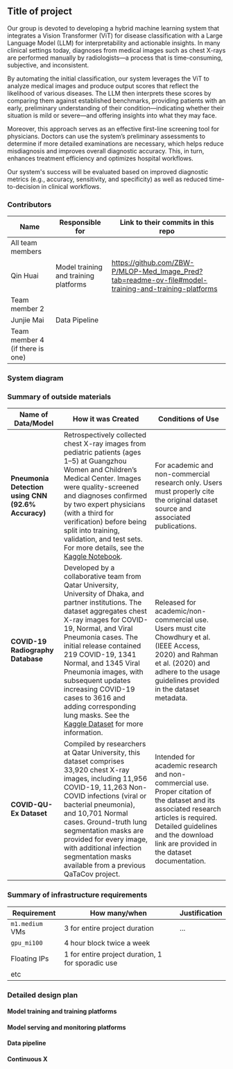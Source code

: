 ## Title of project

Our group is devoted to developing a hybrid machine learning system that integrates a Vision Transformer (ViT) for disease classification with a Large Language Model (LLM) for interpretability and actionable insights. In many clinical settings today, diagnoses from medical images such as chest X-rays are performed manually by radiologists—a process that is time-consuming, subjective, and inconsistent.

By automating the initial classification, our system leverages the ViT to analyze medical images and produce output scores that reflect the likelihood of various diseases. The LLM then interprets these scores by comparing them against established benchmarks, providing patients with an early, preliminary understanding of their condition—indicating whether their situation is mild or severe—and offering insights into what they may face.

Moreover, this approach serves as an effective first-line screening tool for physicians. Doctors can use the system’s preliminary assessments to determine if more detailed examinations are necessary, which helps reduce misdiagnosis and improves overall diagnostic accuracy. This, in turn, enhances treatment efficiency and optimizes hospital workflows.

Our system's success will be evaluated based on improved diagnostic metrics (e.g., accuracy, sensitivity, and specificity) as well as reduced time-to-decision in clinical workflows.

### Contributors

<!-- Table of contributors and their roles. 
First row: define responsibilities that are shared by the team. 
Then, each row after that is: name of contributor, their role, and in the third column, 
you will link to their contributions. If your project involves multiple repos, you will 
link to their contributions in all repos here. -->

| Name                            | Responsible for | Link to their commits in this repo |
|---------------------------------|-----------------|------------------------------------|
| All team members                |                 |                                    |
| Qin Huai               |Model training and training platforms                 | https://github.com/ZBW-P/MLOP-Med_Image_Pred?tab=readme-ov-file#model-training-and-training-platforms                                  |
| Team member 2                   |                 |                                    |
| Junjie Mai                   |Data Pipeline                 |                                    |
| Team member 4 (if there is one) |                 |                                    |



### System diagram

<!-- Overall digram of system. Doesn't need polish, does need to show all the pieces. 
Must include: all the hardware, all the containers/software platforms, all the models, 
all the data. -->

### Summary of outside materials

<!-- In a table, a row for each dataset, foundation model. 
Name of data/model, conditions under which it was created (ideally with links/references), 
conditions under which it may be used. -->

| Name of Data/Model                              | How it was Created                                                                                                                                                                                                                                                                                                                                                                                                                 | Conditions of Use                                                                                                                                                                                                                                                       |
|-------------------------------------------------|-------------------------------------------------------------------------------------------------------------------------------------------------------------------------------------------------------------------------------------------------------------------------------------------------------------------------------------------------------------------------------------------------------------------------------------|------------------------------------------------------------------------------------------------------------------------------------------------------------------------------------------------------------------------------------------------------------------------|
| **Pneumonia Detection using CNN (92.6% Accuracy)**  | Retrospectively collected chest X-ray images from pediatric patients (ages 1–5) at Guangzhou Women and Children’s Medical Center. Images were quality-screened and diagnoses confirmed by two expert physicians (with a third for verification) before being split into training, validation, and test sets. For more details, see the [Kaggle Notebook](https://www.kaggle.com/code/madz2000/pneumonia-detection-using-cnn-92-6-accuracy/notebook#Description-of-the-Pneumonia-Datasetand). | For academic and non-commercial research only. Users must properly cite the original dataset source and associated publications. |
| **COVID-19 Radiography Database**                   | Developed by a collaborative team from Qatar University, University of Dhaka, and partner institutions. The dataset aggregates chest X-ray images for COVID-19, Normal, and Viral Pneumonia cases. The initial release contained 219 COVID-19, 1341 Normal, and 1345 Viral Pneumonia images, with subsequent updates increasing COVID-19 cases to 3616 and adding corresponding lung masks. See the [Kaggle Dataset](https://www.kaggle.com/datasets/tawsifurrahman/covid19-radiography-database/data) for more information. | Released for academic/non-commercial use. Users must cite Chowdhury et al. (IEEE Access, 2020) and Rahman et al. (2020) and adhere to the usage guidelines provided in the dataset metadata. |
| **COVID-QU-Ex Dataset**                             | Compiled by researchers at Qatar University, this dataset comprises 33,920 chest X-ray images, including 11,956 COVID-19, 11,263 Non-COVID infections (viral or bacterial pneumonia), and 10,701 Normal cases. Ground-truth lung segmentation masks are provided for every image, with additional infection segmentation masks available from a previous QaTaCov project.                                                     | Intended for academic research and non-commercial use. Proper citation of the dataset and its associated research articles is required. Detailed guidelines and the download link are provided in the dataset documentation. |


### Summary of infrastructure requirements

<!-- Itemize all your anticipated requirements: What (`m1.medium` VM, `gpu_mi100`), 
how much/when, justification. Include compute, floating IPs, persistent storage. 
The table below shows an example, it is not a recommendation. -->

| Requirement     | How many/when                                     | Justification |
|-----------------|---------------------------------------------------|---------------|
| `m1.medium` VMs | 3 for entire project duration                     | ...           |
| `gpu_mi100`     | 4 hour block twice a week                         |               |
| Floating IPs    | 1 for entire project duration, 1 for sporadic use |               |
| etc             |                                                   |               |

### Detailed design plan

<!-- In each section, you should describe (1) your strategy, (2) the relevant parts of the 
diagram, (3) justification for your strategy, (4) relate back to lecture material, 
(5) include specific numbers. -->

#### Model training and training platforms

<!-- Make sure to clarify how you will satisfy the Unit 4 and Unit 5 requirements, 
and which optional "difficulty" points you are attempting. -->

#### Model serving and monitoring platforms

<!-- Make sure to clarify how you will satisfy the Unit 6 and Unit 7 requirements, 
and which optional "difficulty" points you are attempting. -->

#### Data pipeline

<!-- Make sure to clarify how you will satisfy the Unit 8 requirements,  and which 
optional "difficulty" points you are attempting. -->

#### Continuous X

<!-- Make sure to clarify how you will satisfy the Unit 3 requirements,  and which 
optional "difficulty" points you are attempting. -->

